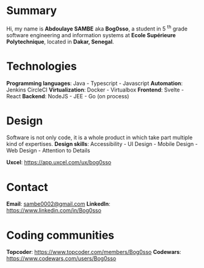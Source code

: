 # Summary
Hi, my name is **Abdoulaye SAMBE** aka **Bog0sso**, a student in 5 <sup>th</sup> grade software engineering and information systems at **Ecole Supérieure Polytechnique**, located in **Dakar, Senegal**.

# Technologies
__Programming languages__: Java - Typescript - Javascript
__Automation__: Jenkins CircleCI
__Virtualization__: Docker - Virtualbox
__Frontend__: Svelte - React
__Backend__: NodeJS - JEE - Go (on process)

# Design
Software is not only code, it is a whole product in which take part multiple kind of expertises.
__Design skills__: Accessibility - UI Design - Mobile Design - Web Design - Attention to Details

__Uxcel__: https://app.uxcel.com/ux/bog0sso 


# Contact
__Email__:    sambe0002@gmail.com 
__LinkedIn__: https://www.linkedin.com/in/Bog0sso

# Coding communities
 
__Topcoder__: https://www.topcoder.com/members/Bog0sso
__Codewars__: https://www.codewars.com/users/Bog0sso
